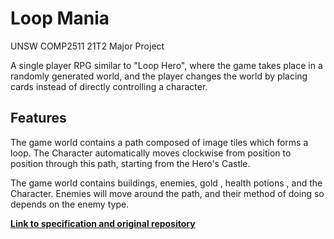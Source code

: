 # Loop Mania
UNSW COMP2511 21T2 Major Project

A single player RPG similar to "Loop Hero", where the game takes place in a randomly generated world, and the player changes the world by placing cards instead of directly controlling a character.

## Features

The game world contains a path composed of image tiles which forms a loop. The Character automatically moves clockwise from position to position through this path, starting from the Hero's Castle.

The game world contains buildings, enemies, gold , health potions , and the Character. Enemies will move around the path, and their method of doing so depends on the enemy type.

[**Link to specification and original repository**](https://gitlab.cse.unsw.edu.au/COMP2511/21T2/project-specification)
